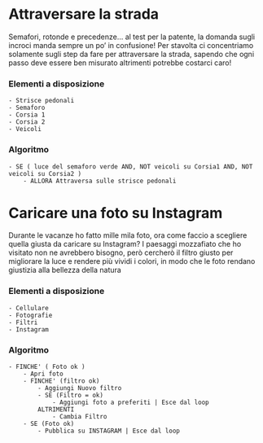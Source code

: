 # Attraversare la strada

Semafori, rotonde e precedenze… al test per la patente, la domanda sugli incroci manda sempre un po’ in confusione! Per stavolta ci concentriamo solamente sugli step da fare per attraversare la strada, sapendo che ogni passo deve essere ben misurato altrimenti potrebbe costarci caro!

### Elementi a disposizione

    - Strisce pedonali
    - Semaforo
    - Corsia 1
    - Corsia 2
    - Veicoli

### Algoritmo

    - SE ( luce del semaforo verde AND, NOT veicoli su Corsia1 AND, NOT veicoli su Corsia2 )
        - ALLORA Attraversa sulle strisce pedonali

# Caricare una foto su Instagram

Durante le vacanze ho fatto mille mila foto, ora come faccio a scegliere quella giusta da caricare su Instagram? I paesaggi mozzafiato che ho visitato non ne avrebbero bisogno, però cercherò il filtro giusto per migliorare la luce e rendere più vividi i colori, in modo che le foto rendano giustizia alla bellezza della natura

### Elementi a disposizione

    - Cellulare
    - Fotografie
    - Filtri
    - Instagram

### Algoritmo

    - FINCHE' ( Foto ok )
        - Apri foto
        - FINCHE' (filtro ok)
            - Aggiungi Nuovo filtro
            - SE (Filtro = ok)
                - Aggiungi foto a preferiti | Esce dal loop
            ALTRIMENTI
                - Cambia Filtro
        - SE (Foto ok)
            - Pubblica su INSTAGRAM | Esce dal loop

